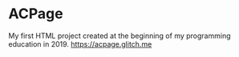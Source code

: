 # ACPage
My first HTML project created at the beginning of my programming education in 2019.
https://acpage.glitch.me
